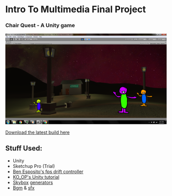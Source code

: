 # Intro To Multimedia Final Project
### Chair Quest - A Unity game

![cover image](cover.png?raw=true)

[Download the latest build here](https://github.com/akim8/Intro-To-Multimedia-Final-Project/releases)

## Stuff Used:
 - Unity
 - Sketchup Pro (Trial)
 - [Ben Esposito's fps drift controller](http://torahhorse.com/First-Person-Drifter-Controller-for-Unity3d-1)
 - [KO_OP's Unity tutorial](http://workshops.ko-opmode.com)
 - [Skybox](http://wwwtyro.github.io/space-3d) [generators](https://www.nutty.ca/webgl/skygen/)
 - [Bgm](http://soundbible.com/2083-Crickets-Chirping-At-Night.html) & [sfx](https://freesound.org/people/FairhavenCollection/sounds/349351/)
